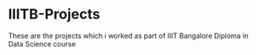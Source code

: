 # IIITB-Projects
These are the projects which i worked as part of IIIT Bangalore Diploma in Data Science course
